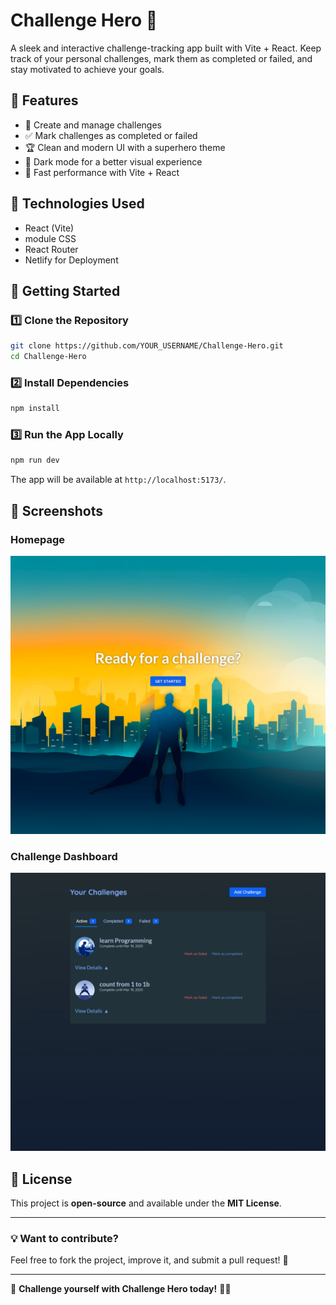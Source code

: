# Challenge Hero 🚀

A sleek and interactive challenge-tracking app built with Vite + React. Keep track of your personal challenges, mark them as completed or failed, and stay motivated to achieve your goals.

## 🌟 Features

- 📌 Create and manage challenges
- ✅ Mark challenges as completed or failed
- 🏆 Clean and modern UI with a superhero theme
- 🌙 Dark mode for a better visual experience
- 🚀 Fast performance with Vite + React

## 🔧 Technologies Used

- React (Vite)
- module CSS
- React Router
- Netlify for Deployment

## 🚀 Getting Started

### 1️⃣ Clone the Repository

```sh
git clone https://github.com/YOUR_USERNAME/Challenge-Hero.git
cd Challenge-Hero
```

### 2️⃣ Install Dependencies

```sh
npm install
```

### 3️⃣ Run the App Locally

```sh
npm run dev
```

The app will be available at `http://localhost:5173/`.

## 📸 Screenshots

### **Homepage**

![Homepage](./HomePage.png)

### **Challenge Dashboard**

![Challenge Dashboard](./Dashboard.png)

## 📜 License

This project is **open-source** and available under the **MIT License**.

---

### 💡 Want to contribute?

Feel free to fork the project, improve it, and submit a pull request! 🎉

---

🚀 **Challenge yourself with Challenge Hero today!** 🦸‍♂️
